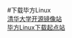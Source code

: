 #下载毕方Linux
<br>
[清华大学开源镜像站](https://mirrors.tuna.tsinghua.edu.cn/osdn/redclinux/72824/)
<br>
[毕方Linux下载起点站](http://d.ixcmstudio.cn:21188/rclinux/)
